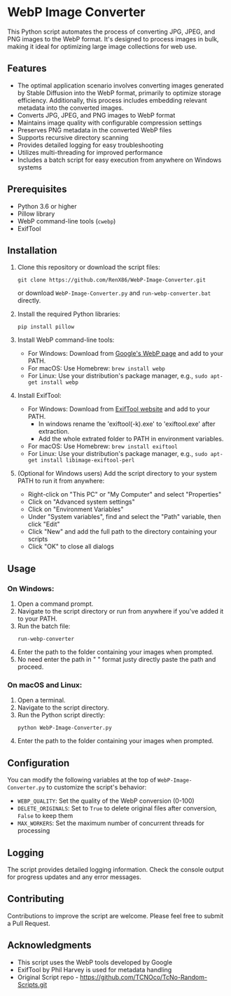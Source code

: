 # WebP Image Converter

This Python script automates the process of converting JPG, JPEG, and PNG images to the WebP format. It's designed to process images in bulk, making it ideal for optimizing large image collections for web use.

## Features
- The optimal application scenario involves converting images generated by Stable Diffusion into the WebP format, primarily to optimize storage efficiency. Additionally, this process includes embedding relevant metadata into the converted images.
- Converts JPG, JPEG, and PNG images to WebP format
- Maintains image quality with configurable compression settings
- Preserves PNG metadata in the converted WebP files
- Supports recursive directory scanning
- Provides detailed logging for easy troubleshooting
- Utilizes multi-threading for improved performance
- Includes a batch script for easy execution from anywhere on Windows systems

## Prerequisites

- Python 3.6 or higher
- Pillow library
- WebP command-line tools (`cwebp`)
- ExifTool

## Installation

1. Clone this repository or download the script files:
   ```
   git clone https://github.com/RenX86/WebP-Image-Converter.git
   ```
   or download `WebP-Image-Converter.py` and `run-webp-converter.bat` directly.

2. Install the required Python libraries:
   ```
   pip install pillow
   ```

3. Install WebP command-line tools:
   - For Windows: Download from [Google's WebP page](https://developers.google.com/speed/webp/download) and add to your PATH.
   - For macOS: Use Homebrew: `brew install webp`
   - For Linux: Use your distribution's package manager, e.g., `sudo apt-get install webp`

4. Install ExifTool: 
   - For Windows: Download from [ExifTool website](https://exiftool.org/) and add to your PATH.
      - In windows rename the 'exiftool(-k).exe' to 'exiftool.exe' after extraction.
      - Add the whole extrated folder to PATH in environment variables.
   - For macOS: Use Homebrew: `brew install exiftool`
   - For Linux: Use your distribution's package manager, e.g., `sudo apt-get install libimage-exiftool-perl`

5. (Optional for Windows users) Add the script directory to your system PATH to run it from anywhere:
   - Right-click on "This PC" or "My Computer" and select "Properties"
   - Click on "Advanced system settings"
   - Click on "Environment Variables"
   - Under "System variables", find and select the "Path" variable, then click "Edit"
   - Click "New" and add the full path to the directory containing your scripts
   - Click "OK" to close all dialogs

## Usage

### On Windows:

1. Open a command prompt.
2. Navigate to the script directory or run from anywhere if you've added it to your PATH.
3. Run the batch file:
   ```
   run-webp-converter
   ```
4. Enter the path to the folder containing your images when prompted.
5. No need enter the path in " " format justy directly paste the path and proceed.

### On macOS and Linux:

1. Open a terminal.
2. Navigate to the script directory.
3. Run the Python script directly:
   ```
   python WebP-Image-Converter.py
   ```
4. Enter the path to the folder containing your images when prompted.

## Configuration

You can modify the following variables at the top of `WebP-Image-Converter.py` to customize the script's behavior:

- `WEBP_QUALITY`: Set the quality of the WebP conversion (0-100)
- `DELETE_ORIGINALS`: Set to `True` to delete original files after conversion, `False` to keep them
- `MAX_WORKERS`: Set the maximum number of concurrent threads for processing

## Logging

The script provides detailed logging information. Check the console output for progress updates and any error messages.

## Contributing

Contributions to improve the script are welcome. Please feel free to submit a Pull Request.

## Acknowledgments

- This script uses the WebP tools developed by Google
- ExifTool by Phil Harvey is used for metadata handling
- Original Script repo - https://github.com/TCNOco/TcNo-Random-Scripts.git

